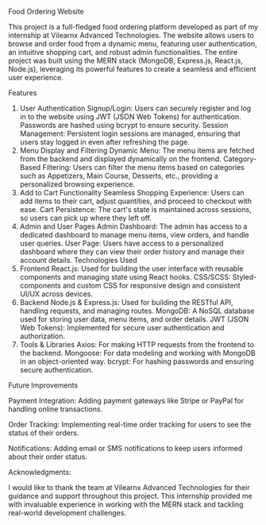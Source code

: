 
Food Ordering Website

This project is a full-fledged food ordering platform developed as part of my internship at Vilearnx Advanced Technologies. The website allows users to browse and order food from a dynamic menu, featuring user authentication, an intuitive shopping cart, and robust admin functionalities. The entire project was built using the MERN stack (MongoDB, Express.js, React.js, Node.js), leveraging its powerful features to create a seamless and efficient user experience.

Features
1. User Authentication
Signup/Login: Users can securely register and log in to the website using JWT (JSON Web Tokens) for authentication. Passwords are hashed using bcrypt to ensure security.
Session Management: Persistent login sessions are managed, ensuring that users stay logged in even after refreshing the page.
2. Menu Display and Filtering
Dynamic Menu: The menu items are fetched from the backend and displayed dynamically on the frontend.
Category-Based Filtering: Users can filter the menu items based on categories such as Appetizers, Main Course, Desserts, etc., providing a personalized browsing experience.
3. Add to Cart Functionality
Seamless Shopping Experience: Users can add items to their cart, adjust quantities, and proceed to checkout with ease.
Cart Persistence: The cart's state is maintained across sessions, so users can pick up where they left off.
4. Admin and User Pages
Admin Dashboard: The admin has access to a dedicated dashboard to manage menu items, view orders, and handle user queries.
User Page: Users have access to a personalized dashboard where they can view their order history and manage their account details.
Technologies Used
1. Frontend
React.js: Used for building the user interface with reusable components and managing state using React hooks.
CSS/SCSS: Styled-components and custom CSS for responsive design and consistent UI/UX across devices.
2. Backend
Node.js & Express.js: Used for building the RESTful API, handling requests, and managing routes.
MongoDB: A NoSQL database used for storing user data, menu items, and order details.
JWT (JSON Web Tokens): Implemented for secure user authentication and authorization.
3. Tools & Libraries
Axios: For making HTTP requests from the frontend to the backend.
Mongoose: For data modeling and working with MongoDB in an object-oriented way.
bcrypt: For hashing passwords and ensuring secure authentication.




Future Improvements

Payment Integration: Adding payment gateways like Stripe or PayPal for handling online transactions.

Order Tracking: Implementing real-time order tracking for users to see the status of their orders.

Notifications: Adding email or SMS notifications to keep users informed about their order status.

Acknowledgments:

I would like to thank the team at Vilearnx Advanced Technologies for their guidance and support throughout this project. This internship provided me with invaluable experience in working with the MERN stack and tackling real-world development challenges.


